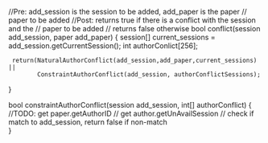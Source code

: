 //Pre: add_session is the session to be added, add_paper is the paper
//     paper to be added
//Post:	returns true if there is a conflict with the session and the
//      paper to be added
//      returns false otherwise
bool conflict(session add_session, paper add_paper) {
     session[] current_sessions = add_session.getCurrentSession();
     int authorConlict[256];

     return(NaturalAuthorConflict(add_session,add_paper,current_sessions) ||
            ConstraintAuthorConflict(add_session, authorConflictSessions);		
}

bool constraintAuthorConflict(session add_session, int[] authorConflict) {
     //TODO: get paper.getAuthorID
     //      get author.getUnAvailSession
     //      check if match to add_session, return false if non-match     
}

